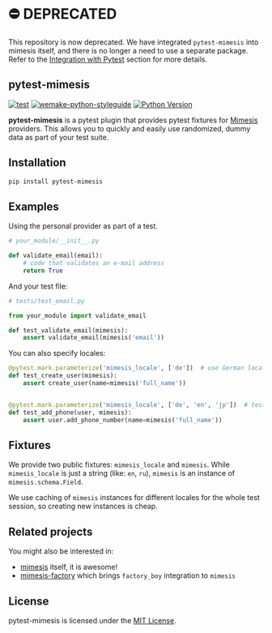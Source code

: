 # ⛔️ DEPRECATED

This repository is now deprecated. We have integrated `pytest-mimesis` into mimesis itself, and there is no longer a need to use a separate package. Refer to the [Integration with Pytest](https://mimesis.name/en/v14.0.0/pytest_plugin.html) section for more details.


## pytest-mimesis

[![test](https://github.com/pytest-dev/pytest-mimesis/actions/workflows/test.yml/badge.svg)](https://github.com/pytest-dev/pytest-mimesis/actions/workflows/test.yml)
[![wemake-python-styleguide](https://img.shields.io/badge/style-wemake-000000.svg)](https://github.com/wemake-services/wemake-python-styleguide)
[![Python Version](https://img.shields.io/pypi/pyversions/pytest-mimesis.svg)](https://pypi.org/project/pytest-mimesis/)

**pytest-mimesis** is a pytest plugin that provides pytest fixtures for [Mimesis](https://github.com/lk-geimfari/mimesis) providers. This allows you to quickly and easily use randomized, dummy data as part of your test suite.


## Installation

```bash
pip install pytest-mimesis
```


## Examples

Using the personal provider as part of a test.

```python
# your_module/__init__.py

def validate_email(email):
    # code that validates an e-mail address
    return True
```

And your test file:

```python
# tests/test_email.py

from your_module import validate_email

def test_validate_email(mimesis):
    assert validate_email(mimesis('email'))
```

You can also specify locales:

```python
@pytest.mark.parameterize('mimesis_locale', ['de'])  # use German locale
def test_create_user(mimesis):
    assert create_user(name=mimesis('full_name'))


@pytest.mark.parameterize('mimesis_locale', ['de', 'en', 'jp'])  # test multiple locales
def test_add_phone(user, mimesis):
    assert user.add_phone_number(name=mimesis('full_name'))
```


## Fixtures

We provide two public fixtures: `mimesis_locale` and `mimesis`.
While `mimesis_locale` is just a string (like: `en`, `ru`),
`mimesis` is an instance of `mimesis.schema.Field`.

We use caching of `mimesis` instances for different locales for the whole
test session, so creating new instances is cheap.


## Related projects

You might also be interested in:

- [mimesis](https://github.com/lk-geimfari/mimesis) itself, it is awesome!
- [mimesis-factory](https://github.com/mimesis-lab/mimesis-factory) which brings `factory_boy` integration to `mimesis`


## License

pytest-mimesis is licensed under the [MIT License](https://github.com/pytest-dev/pytest-mimesis/blob/master/LICENSE).
